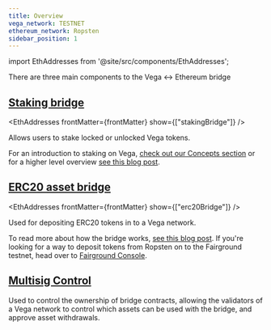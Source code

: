```yaml
---
title: Overview
vega_network: TESTNET
ethereum_network: Ropsten
sidebar_position: 1
---
```


import EthAddresses from '@site/src/components/EthAddresses';

There are three main components to the Vega <-> Ethereum bridge

## [Staking bridge](./interfaces/IStake)

<EthAddresses frontMatter={frontMatter} show={["stakingBridge"]} />

Allows users to stake locked or unlocked Vega tokens.

For an introduction to staking on Vega, [check out our Concepts section](../../concepts/vega-chain.md#bridges-used-for-staking) or for a higher level overview [see this blog post](https://blog.vega.xyz/staking-on-vega-17f22113e3df).

## [ERC20 asset bridge](./interfaces/IERC20_Bridge_Logic)
<EthAddresses frontMatter={frontMatter} show={["erc20Bridge"]} />

Used for depositing ERC20 tokens in to a Vega network.


To read more about how the bridge works, [see this blog post](https://blog.vega.xyz/vega-erc20-bridge-331a5235efa2). If you're looking for a way to deposit tokens from Ropsten on to the Fairground testnet, head over to [Fairground Console](https://console.fairground.wtf).

## [Multisig Control](./interfaces/IMultisigControl)
Used to control the ownership of bridge contracts, allowing the validators of a Vega network to control which assets can be used with the bridge, and approve asset withdrawals.